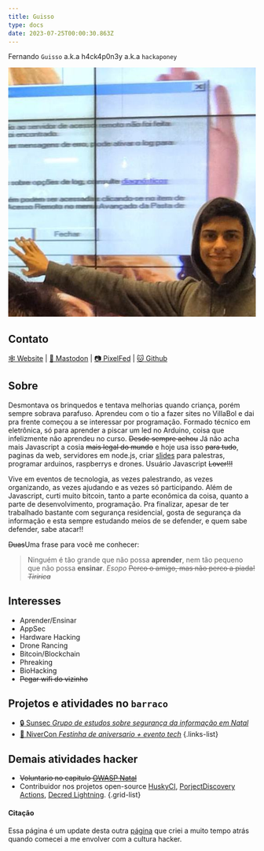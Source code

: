 ```yaml
---
title: Guisso
type: docs
date: 2023-07-25T00:00:30.863Z
---
```


Fernando `Guisso` a.k.a h4ck4p0n3y a.k.a `hackaponey`

![fernandoguisso.jpeg](fernandoguisso.jpeg)

## Contato
[:spider_web: Website](https://guisso.dev/) | [:elephant: Mastodon](https://bolha.us/@guisso) | [:camera: PixelFed](https://bolha.photos/guisso) | [:cat: Github](https://github.com/fguisso)

## Sobre
Desmontava os brinquedos e tentava melhorias quando criança, porém sempre sobrava parafuso. Aprendeu com o tio a fazer sites no VillaBol e dai pra frente começou a se interessar por programação. Formado técnico em eletrônica, só para aprender a piscar um led no Arduino, coisa que infelizmente não aprendeu no curso. ~~Desde sempre achou~~ Já não acha mais Javascript a cosia ~~mais legal do mundo~~ e hoje usa isso ~~para tudo~~, paginas da web, servidores em node.js, criar [slides](https://github.com/fguisso/talks) para palestras, programar arduinos, raspberrys e drones. Usuário Javascript ~~Lover!!!~~

Vive em eventos de tecnologia, as vezes palestrando, as vezes organizando, as vezes ajudando e as vezes só participando. Além de Javascript, curti muito bitcoin, tanto a parte econômica da coisa, quanto a parte de desenvolvimento, programação. Pra finalizar, apesar de ter trabalhado bastante com segurança residencial, gosta de segurança da informação e esta sempre estudando meios de se defender, e quem sabe defender, sabe atacar!!

~~Duas~~Uma frase para você me conhecer:

> Ninguém é tão grande que não possa **aprender**, nem tão pequeno que não possa **ensinar**. *Esopo*
~~Perco o amigo, mas não perco a piada! *Tiririca*~~

## Interesses
- Aprender/Ensinar
- AppSec
- Hardware Hacking
- Drone Rancing
- Bitcoin/Blockchain
- Phreaking
- BioHacking
- ~~Pegar wifi do vizinho~~

## Projetos e atividades no `barraco`
- [:lock: Sunsec *Grupo de estudos sobre segurança da informação em Natal*](#)
- [:cake: NiverCon *Festinha de aniversario + evento tech*](#)
{.links-list}

## Demais atividades hacker
- ~~Voluntario no capitulo [OWASP Natal](https://owasp.org/www-chapter-natal/)~~
- Contribuidor nos projetos open-source [HuskyCI](https://github.com/globocom/huskyCI), [PorjectDiscovery Actions](https://github.com/projectdiscovery), [Decred Lightning](https://github.com/decred/dcrlnd).
{.grid-list}

#### Citação
Essa página é um update desta outra [página](https://garoa.net.br/wiki/Usu%C3%A1rio:FernandoGuisso) que criei a muito tempo atrás quando comecei a me envolver com a cultura hacker.
